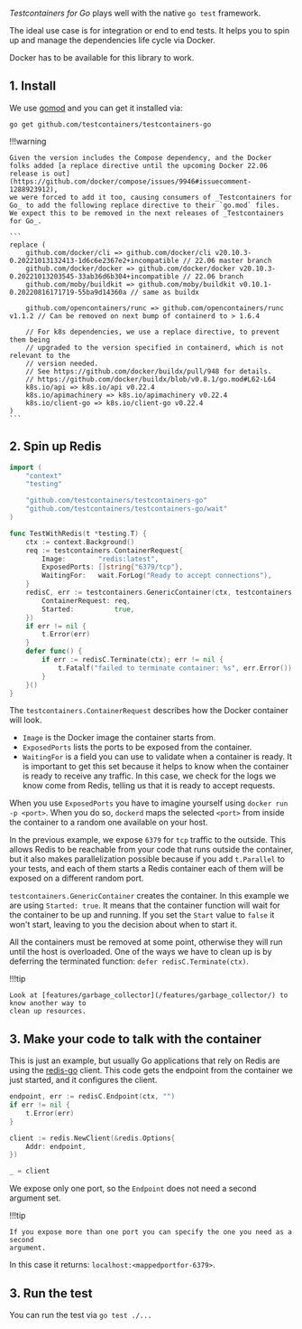 _Testcontainers for Go_ plays well with the native `go test` framework.

The ideal use case is for integration or end to end tests. It helps you to spin
up and manage the dependencies life cycle via Docker.

Docker has to be available for this library to work.

## 1. Install

We use [gomod](https://blog.golang.org/using-go-modules) and you can get it installed via:

```
go get github.com/testcontainers/testcontainers-go
```

!!!warning

	Given the version includes the Compose dependency, and the Docker folks added [a replace directive until the upcoming Docker 22.06 release is out](https://github.com/docker/compose/issues/9946#issuecomment-1288923912),
	we were forced to add it too, causing consumers of _Testcontainers for Go_ to add the following replace directive to their `go.mod` files.
	We expect this to be removed in the next releases of _Testcontainers for Go_.

	```
	replace (
		github.com/docker/cli => github.com/docker/cli v20.10.3-0.20221013132413-1d6c6e2367e2+incompatible // 22.06 master branch
		github.com/docker/docker => github.com/docker/docker v20.10.3-0.20221013203545-33ab36d6b304+incompatible // 22.06 branch
		github.com/moby/buildkit => github.com/moby/buildkit v0.10.1-0.20220816171719-55ba9d14360a // same as buildx

		github.com/opencontainers/runc => github.com/opencontainers/runc v1.1.2 // Can be removed on next bump of containerd to > 1.6.4

		// For k8s dependencies, we use a replace directive, to prevent them being
		// upgraded to the version specified in containerd, which is not relevant to the
		// version needed.
		// See https://github.com/docker/buildx/pull/948 for details.
		// https://github.com/docker/buildx/blob/v0.8.1/go.mod#L62-L64
		k8s.io/api => k8s.io/api v0.22.4
		k8s.io/apimachinery => k8s.io/apimachinery v0.22.4
		k8s.io/client-go => k8s.io/client-go v0.22.4
	)
	```

## 2. Spin up Redis

```go
import (
	"context"
	"testing"

	"github.com/testcontainers/testcontainers-go"
	"github.com/testcontainers/testcontainers-go/wait"
)

func TestWithRedis(t *testing.T) {
	ctx := context.Background()
	req := testcontainers.ContainerRequest{
		Image:        "redis:latest",
		ExposedPorts: []string{"6379/tcp"},
		WaitingFor:   wait.ForLog("Ready to accept connections"),
	}
	redisC, err := testcontainers.GenericContainer(ctx, testcontainers.GenericContainerRequest{
		ContainerRequest: req,
		Started:          true,
	})
	if err != nil {
		t.Error(err)
	}
	defer func() {
		if err := redisC.Terminate(ctx); err != nil {
			t.Fatalf("failed to terminate container: %s", err.Error())
		}
	}()
}
```

The `testcontainers.ContainerRequest` describes how the Docker container will
look.

* `Image` is the Docker image the container starts from.
* `ExposedPorts` lists the ports to be exposed from the container.
* `WaitingFor` is a field you can use to validate when a container is ready. It
  is important to get this set because it helps to know when the container is
  ready to receive any traffic. In this case, we check for the logs we know come
  from Redis, telling us that it is ready to accept requests.

When you use `ExposedPorts` you have to imagine yourself using `docker run -p
<port>`.  When you do so, `dockerd` maps the selected `<port>` from inside the
container to a random one available on your host.

In the previous example, we expose `6379` for `tcp` traffic to the outside. This
allows Redis to be reachable from your code that runs outside the container, but
it also makes parallelization possible because if you add `t.Parallel` to your
tests, and each of them starts a Redis container each of them will be exposed on a
different random port.

`testcontainers.GenericContainer` creates the container. In this example we are
using `Started: true`. It means that the container function will wait for the
container to be up and running. If you set the `Start` value to `false` it won't
start, leaving to you the decision about when to start it.

All the containers must be removed at some point, otherwise they will run until
the host is overloaded. One of the ways we have to clean up is by deferring the
terminated function: `defer redisC.Terminate(ctx)`.

!!!tip

    Look at [features/garbage_collector](/features/garbage_collector/) to know another way to
    clean up resources.

## 3. Make your code to talk with the container

This is just an example, but usually Go applications that rely on Redis are
using the [redis-go](https://github.com/go-redis/redis) client. This code gets
the endpoint from the container we just started, and it configures the client.

```go
endpoint, err := redisC.Endpoint(ctx, "")
if err != nil {
    t.Error(err)
}

client := redis.NewClient(&redis.Options{
    Addr: endpoint,
})

_ = client
```

We expose only one port, so the `Endpoint` does not need a second argument set.

!!!tip

    If you expose more than one port you can specify the one you need as a second
    argument.

In this case it returns: `localhost:<mappedportfor-6379>`.

## 3. Run the test

You can run the test via `go test ./...`
